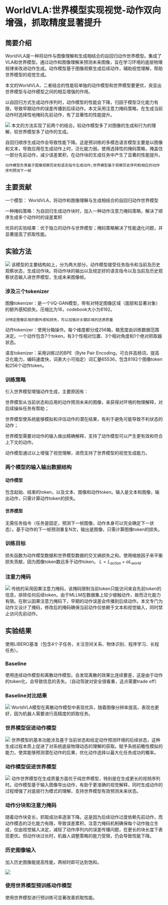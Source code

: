 # WorldVLA:世界模型实现视觉-动作双向增强，抓取精度显著提升
## 简要介绍
WorldVLA是一种将动作与图像理解和生成相结合的自回归动作世界模型。集成了VLA和世界模型。通过动作和图像理解来预测未来图像，旨在学习环境的底层物理规律来改进动作生成。动作模型基于图像观察生成后续动作，辅助视觉理解，帮助世界模型的视觉生成。

本文的WorldVLA，二者结合的性能较单独的动作模型和世界模型要更优，突显出世界模型与动作模型之间的相互增强的作用。

以自回归方式生成动作序列时，动作模型的性能会下降，归因于模型泛化能力有限，导致早期动作的误差传播到后续动作。本文采用注意力掩码策略，在生成当前动作时选择性地掩码先前动作，有了显著性的性能提升。

![](https://pic2.zhimg.com/v2-594de454510707939eb7c508d4d147c7_r.jpg)
本文的方法实现了前两个的结合。较动作模型多了对图像的生成和行为的理解，较世界模型多了动作的生成。

 自回归顺序生成动作会导致性能下降。这是预训练的多模态语言模型主要是以图像和文本，导致应用在生成动作上时，泛化能力弱。使用选择性的掩码策略，掩盖住一部分先前动作，减少误差累积，在动作块的生成任务中产生了显著的性能提升。

`动作模型负责基于图像观察历史和语言指令生成动作;世界模型基于观察历史序列和相应的动作序列预测下一帧 `

 ## 主要贡献
 一个模型： WorldVLA，将动作和图像理解与生成相结合的自回归动作世界模型
 
 一种掩码策略：为自回归生成动作块时，加入一种动作注意力掩码策略，解决了顺序生成多个动作时的误差累积

 优异的实验结果：优于独立的动作与世界模型；掩码策略解决了性能退化问题，并显著提高了抓取性能。

 ## 实验方法
 ![](https://pic4.zhimg.com/v2-17f1ff7ba0b4f33a7a11a8aeb5fc81c3_1440w.jpg)
 该模型的主要结构如上，分为两大部分。动作模型接受任务指令和当前及历史观察状态，生成动作块。将动作块的输出以及规定好的语言指令以及当前及历史观察状态输入进世界模型，生成未来图像帧。

 ### 涉及三个tokenizer
 图像tokenizer：是一个VQ-GAN模型，带有对特定图像区域（面部和显著对象）的额外感知损失。压缩比为16，codebook大小为8192。

 `对特定图像区域的额外感知损失，可以加强对关键区域的还原质量`

 动作tokenizer：使用分箱操作。每个维度都分成256箱，箱宽度由训练数据范围决定。一个动作包含7个token，有3个性相对位置、3个相对角度和1个绝对抓取器状态。

 语言tokenizer：采用训练过的BPE（Byte Pair Encoding，可合并高频词，提高泛化能力，编码速度快，词表大小可指定）词汇量65536，包含8192个图像token和256个动作token。

 ### 训练策略
 引入世界模型增强动作生成，主要原因有：

 世界模型从当前状态和应用的动作预测未来的图像，来获得对环境的物理解释，对后续操纵任务有帮助；

 世界模型使系统能够模拟和评估动作的潜在结果，有利于避免可能导致不利状态的动作；

 世界模型需要对动作的输入做出精确解释，支持了动作模型可以产生更有效和符合上下文的动作。

 动作模型通过以上增强了视觉理解，进而支持了世界模型的视觉生成能力。

### 两个模型的输入输出数据结构
#### 动作模型
包含起始、结束的token，以及文本、图像和动作token。输入是文本和图像，输出动作，只需计算动作token的损失。
#### 世界模型
无需任务指令（任务是固定，预测下一帧图像，动作本身可以完全确定下一状态）。基于动作的下一帧预测重复N次，输出是图像，只需计算图像token的损失。

### 训练目标
损失函数为动作模型数据和世界模型数据的交叉熵损失之和。使用缩放因子来平衡损失贡献，因为图像token数远多于动作token。 $L = L_{action} + \alpha L_{world}$

### 注意力掩码
![](https://pic2.zhimg.com/v2-eb18cf431866c4203ce3e13ad6680f4d_r.jpg)
传统的采用因果注意力掩码，该掩码限制当前token只能访问来自先前token的信息，排除任何后续token。由于MLLM在数据集上较少接触动作，故而泛化能力有限。在默认因果注意力掩码下，早期的动作误差会传播到后续动作。本文专门为动作又设计了掩码，修改后的掩码确保当前动作仅依赖于文本和视觉输入，同时禁止访问先前动作。

## 实验结果
使用LIBERO基准（包含4个子任务，关注空间关系、物体识别、程序学习、长程任务）。
### Baseline
使用连续动作模型和离散动作模型。会发现离散的效果比连续要差，这是由于动作的token化，会导致信息的丢失。（自动驾驶对安全很看重，这点需要trade off）
### Baseline对比结果
![](https://pic2.zhimg.com/v2-55fc032dac44e55123d44a481b7a20bb_r.jpg)
WorldVLA模型在离散动作模型中表现优异，随着图像分辨率提高，表现也更好，因为机器人需要进行高精度的抓取任务。
### 世界模型促进动作模型
![](https://pic1.zhimg.com/v2-5cfcba2ac7411a4a9b8eb013e022f274_r.jpg)
世界模型的基本功能涉及基于当前状态和给定动作预测环境的后续状态，这种生成过程本质上促进了对系统底层物理动态的理解的获取。赋予系统前瞻性模拟的能力，使其能够预测潜在动作的后果，优化动作选择以最大化任务成功的概率。

### 动作模型促进世界模型
![](https://pic2.zhimg.com/v2-1b6a2762c6aa8f2ec6f271e216dbfe69_1440w.jpg)
动作世界模型在生成质量方面优于纯世界模型，特别是在生成更长的视频序列时。动作模型基于输入图像导出动作，有助于更准确的视觉解释，同时生成动作的过程增强了对底层行为模式的理解，支持世界模型有效预测未来状态。

### 动作分块和注意力掩码
随着动作块变长，抓取成功率逐渐下降。这是因为后续动作过度依赖先前动作，而动作模态的泛化能力有限，导致误差累积。注意力掩码机制确保每个动作独立生成，仅由视觉输入决定，减轻了动作序列内的误差传播问题，在更长的块长度下表现更优。但动作块过长时，机器人调整策略的能力受限，仍会导致性能下降。

### 历史图像输入
加入历史图像能提高性能，两帧时即可达到饱和。

![](https://pica.zhimg.com/v2-b8f5f4ccb2e4cd65ac8372ecb6e4e886_r.jpg)

### 使用世界模型预训练动作模型
使用世界模型进行预训练可显著改善抓取性能。
